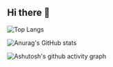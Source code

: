 ## Hi there 👋

<!--
**965962591/965962591** is a ✨ _special_ ✨ repository because its `README.md` (this file) appears on your GitHub profile.

Here are some ideas to get you started:

- 🔭 I’m currently working on ...
- 🌱 I’m currently learning ...
- 👯 I’m looking to collaborate on ...
- 🤔 I’m looking for help with ...
- 💬 Ask me about ...
- 📫 How to reach me: ...
- 😄 Pronouns: ...
- ⚡ Fun fact: ...

-->
![Top Langs](https://github-readme-stats.vercel.app/api/top-langs/?username=965962591)

![Anurag's GitHub stats](https://github-readme-stats.vercel.app/api?username=965962591)


![Ashutosh's github activity graph](https://github-readme-activity-graph.vercel.app/graph?username=965962591)


